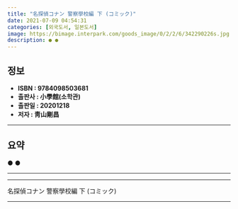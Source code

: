```yaml
---
title: "名探偵コナン 警察學校編 下 (コミック)"
date: 2021-07-09 04:54:31
categories: [외국도서, 일본도서]
image: https://bimage.interpark.com/goods_image/0/2/2/6/342290226s.jpg
description: ● ●
---
```


## **정보**

- **ISBN : 9784098503681**
- **출판사 : 小學館(소학관)**
- **출판일 : 20201218**
- **저자 : 靑山剛昌**

------



## **요약**

●  ●  

------



------


名探偵コナン 警察學校編 下 (コミック) 

------


